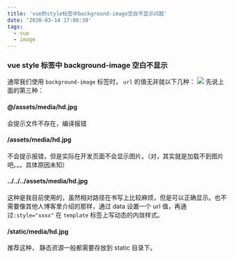 ```yaml
---
title: 'vue的style标签中background-image空白不显示问题'
date: '2020-03-14 17:06:38'
tags:
  - vue
  - image
---
```


### vue style 标签中 background-image 空白不显示

通常我们使用 `background-image` 标签时， `url` 的值无非就以下几种：
![](https://chatflow-files-cdn-1256085166.file.myqcloud.com/20181012193137547.png)
先说上面的第三种：

#### @/assets/media/hd.jpg

会提示文件不存在，编译报错

#### /assets/media/hd.jpg

不会提示报错，但是实际在开发页面不会显示图片。（对，其实就是加载不到图片吧。。。具体原因未知）

#### ../../../assets/media/hd.jpg

这种是我目前使用的，虽然相对路径在书写上比较麻烦，但是可以正确显示。也不需要像其他人博客里介绍的那样，通过 data 设置一个 url 值，再通过`:style="xxxx"` 在 `template` 标签上写动态的内敛样式。

#### /static/media/hd.jpg

推荐这种， 静态资源一般都需要存放到 static 目录下。
